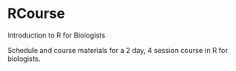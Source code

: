 # RCourse
Introduction to R for Biologists

Schedule and course materials for a 2 day, 4 session course in R for biologists.
